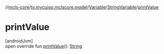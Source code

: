 //[mcls-core](../../../../index.md)/[tv.mycujoo.mclscore.model](../../index.md)/[Variable](../index.md)/[StringVariable](index.md)/[printValue](print-value.md)

# printValue

[androidJvm]\
open override fun [printValue](print-value.md)(): [String](https://kotlinlang.org/api/latest/jvm/stdlib/kotlin/-string/index.html)
